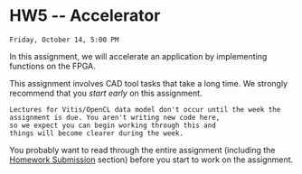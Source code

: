 # HW5 -- Accelerator

```{admonition} Due
Friday, October 14, 5:00 PM
```
In this assignment, we will accelerate an application by implementing functions on the FPGA.
<!-- on the Amazon F1 Instance. -->

This assignment involves CAD tool tasks that take a long time.   We strongly recommend that you *start early*
on this assignment.

```{note}
Lectures for Vitis/OpenCL data model don't occur until the week the assignment is due. You aren't writing new code here, 
so we expect you can begin working through this and
things will become clearer during the week.
```

You probably want to read through the entire assignment (including the
[Homework Submission](homework_submission) section) before you start to work on the assignment. 
